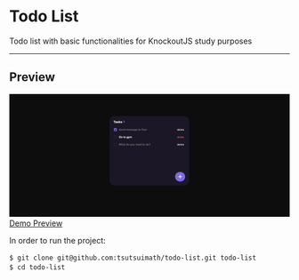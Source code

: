 # Todo List
Todo list with basic functionalities for KnockoutJS study purposes

---

## Preview

![](preview.png)
[Demo Preview](https://tsutsuimath.github.io/todo-list/)

In order to run the project:
```sh
$ git clone git@github.com:tsutsuimath/todo-list.git todo-list
$ cd todo-list
```
